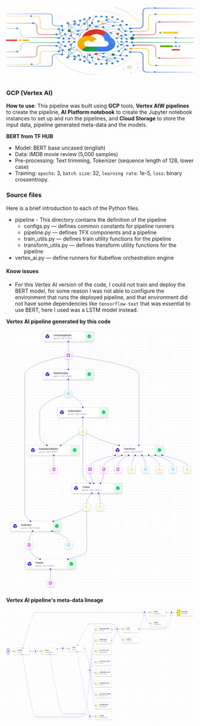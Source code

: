 <img src="https://raw.githubusercontent.com/dimitreOliveira/bert-as-a-service_TFX/main/Assets/vertex_ai_icon.png" width="600" height="200">

### GCP (Vertex AI)

**How to use**: This pipeline was built using **GCP** tools, **Vertex AIW pipelines** to create the pipeline, **AI Platform notebook** to create the Jupyter notebook instances to set up and run the pipelines, and **Cloud Storage** to store the input data, pipeline generated meta-data and the models.

**BERT from TF HUB**
- Model: BERT base uncased (english)
- Data: IMDB movie review (5,000 samples)
- Pre-processing: Text trimming, Tokenizer (sequence length of 128, lower case)
- Training: `epochs`: 3, `batch size`: 32, `learning rate`: 1e-5, `loss`: binary crossentropy.

### Source files
Here is a brief introduction to each of the Python files.

- pipeline - This directory contains the definition of the pipeline
  - configs.py — defines common constants for pipeline runners
  - pipeline.py — defines TFX components and a pipeline
  - train_utils.py — defines train utility functions for the pipeline
  - transform_utils.py — defines transform utility functions for the pipeline
- vertex_ai.py — define runners for Kubeflow orchestration engine

#### Know issues
- For this Vertex AI version of the code, I could not train and deploy the BERT model, for some reason I was not able to configure the environment that runs the deployed pipeline, and that environment did not have some dependencies like `tensorflow-text` that was essential to use BERT, here I used was a LSTM model instead.

**Vertex AI pipeline generated by this code**

<img src="https://raw.githubusercontent.com/dimitreOliveira/bert-as-a-service_TFX/main/Assets/vertex_ai_pipeline.png" width="500" height="700">

**Vertex AI pipeline's meta-data lineage**

<img src="https://raw.githubusercontent.com/dimitreOliveira/bert-as-a-service_TFX/main/Assets/vertex_ai_lineage.png" width="800" height="300">